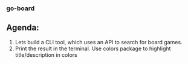 ### go-board

## Agenda:
1. Lets build a CLI tool, which uses an API to search for board games.
2. Print the result in the terminal. Use colors package to highlight title/description in colors
